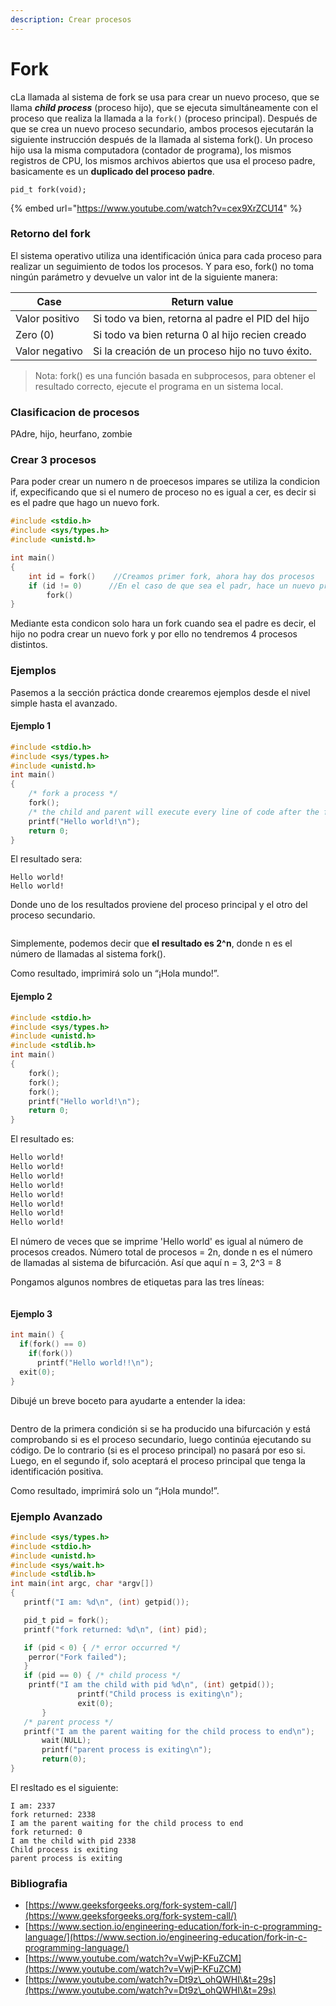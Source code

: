 ```yaml
---
description: Crear procesos
---
```


# Fork

cLa llamada al sistema de fork se usa para crear un nuevo proceso, que se llama _**child process**_ (proceso hijo), que se ejecuta simultáneamente con el proceso que realiza la llamada a la `fork()` (proceso principal). Después de que se crea un nuevo proceso secundario, ambos procesos ejecutarán la siguiente instrucción después de la llamada al sistema fork(). Un proceso hijo usa la misma computadora (contador de programa), los mismos registros de CPU, los mismos archivos abiertos que usa el proceso padre, basicamente es un **duplicado del proceso padre**.

```
pid_t fork(void);
```

{% embed url="https://www.youtube.com/watch?v=cex9XrZCU14" %}

### Retorno del fork

El sistema operativo utiliza una identificación única para cada proceso para realizar un seguimiento de todos los procesos. Y para eso, fork() no toma ningún parámetro y devuelve un valor int de la siguiente manera:

| Case           | Return value                                      |
| -------------- | ------------------------------------------------- |
| Valor positivo | Si todo va bien, retorna al padre el PID del hijo |
| Zero (0)       | Si todo va bien returna 0 al hijo recien creado   |
| Valor negativo | Si la creación de un proceso hijo no tuvo éxito.  |

> Nota: fork() es una función basada en subprocesos, para obtener el resultado correcto, ejecute el programa en un sistema local.

### Clasificacion de procesos

PAdre, hijo, heurfano, zombie

### Crear 3 procesos

Para poder crear un numero n de proecesos impares se utiliza la condicion if, expecificando que si el numero de proceso no es igual a cer, es decir si es el padre que hago un nuevo fork.

```c
#include <stdio.h> 
#include <sys/types.h> 
#include <unistd.h> 

int main()
{
    int id = fork()    //Creamos primer fork, ahora hay dos procesos
    if (id != 0)      //En el caso de que sea el padr, hace un nuevo proceso
        fork()
}
```

Mediante esta condicon solo hara un fork cuando sea el padre es decir, el hijo no podra crear un nuevo fork y por ello no tendremos 4 procesos distintos.

### Ejemplos

Pasemos a la sección práctica donde crearemos ejemplos desde el nivel simple hasta el avanzado.

#### Ejemplo 1

```c
#include <stdio.h> 
#include <sys/types.h> 
#include <unistd.h> 
int main() 
{ 
    /* fork a process */
    fork(); 
    /* the child and parent will execute every line of code after the fork (each separately)*/
    printf("Hello world!\n"); 
    return 0; 
} 
```

El resultado sera:

```
Hello world!
Hello world!
```

Donde uno de los resultados proviene del proceso principal y el otro del proceso secundario.

<figure><img src="../../.gitbook/assets/fork.png" alt=""><figcaption></figcaption></figure>

Simplemente, podemos decir que **el resultado es 2^n**, donde n es el número de llamadas al sistema fork().

Como resultado, imprimirá solo un “¡Hola mundo!”.

#### Ejemplo 2

```c
#include <stdio.h> 
#include <sys/types.h> 
#include <unistd.h> 
#include <stdlib.h>
int main() 
{ 
    fork(); 
    fork(); 
    fork(); 
    printf("Hello world!\n");
    return 0; 
}
```

El resultado es:

```bash
Hello world!
Hello world!
Hello world!
Hello world!
Hello world!
Hello world!
Hello world!
Hello world!
```

El número de veces que se imprime 'Hello world' es igual al número de procesos creados. Número total de procesos = 2n, donde n es el número de llamadas al sistema de bifurcación. Así que aquí n = 3, 2^3 = 8

Pongamos algunos nombres de etiquetas para las tres líneas:

<figure><img src="../../.gitbook/assets/fork2.png" alt=""><figcaption></figcaption></figure>

#### Ejemplo 3

```c
int main() {
  if(fork() == 0)
    if(fork())
      printf("Hello world!!\n");
  exit(0);
}
```

Dibujé un breve boceto para ayudarte a entender la idea:

<figure><img src="../../.gitbook/assets/fork1.png" alt=""><figcaption></figcaption></figure>

Dentro de la primera condición si se ha producido una bifurcación y está comprobando si es el proceso secundario, luego continúa ejecutando su código. De lo contrario (si es el proceso principal) no pasará por eso si. Luego, en el segundo if, solo aceptará el proceso principal que tenga la identificación positiva.

Como resultado, imprimirá solo un “¡Hola mundo!”.

### Ejemplo Avanzado

```c
#include <sys/types.h>
#include <stdio.h>
#include <unistd.h>
#include <sys/wait.h>
#include <stdlib.h>
int main(int argc, char *argv[])
{
   printf("I am: %d\n", (int) getpid());

   pid_t pid = fork();
   printf("fork returned: %d\n", (int) pid);

   if (pid < 0) { /* error occurred */
   	perror("Fork failed");
   }
   if (pid == 0) { /* child process */
   	printf("I am the child with pid %d\n", (int) getpid());
               printf("Child process is exiting\n");
               exit(0);
       }
   /* parent process */
   printf("I am the parent waiting for the child process to end\n");
       wait(NULL);
       printf("parent process is exiting\n");
       return(0);
} 
```

El resltado es el siguiente:

```
I am: 2337
fork returned: 2338
I am the parent waiting for the child process to end
fork returned: 0
I am the child with pid 2338
Child process is exiting
parent process is exiting
```

### Bibliografia

* [https://www.geeksforgeeks.org/fork-system-call/](https://www.geeksforgeeks.org/fork-system-call/)
* [https://www.section.io/engineering-education/fork-in-c-programming-language/](https://www.section.io/engineering-education/fork-in-c-programming-language/)
* [https://www.youtube.com/watch?v=VwjP-KFuZCM](https://www.youtube.com/watch?v=VwjP-KFuZCM)
* [https://www.youtube.com/watch?v=Dt9z\_ohQWHI\&t=29s](https://www.youtube.com/watch?v=Dt9z\_ohQWHI\&t=29s)
